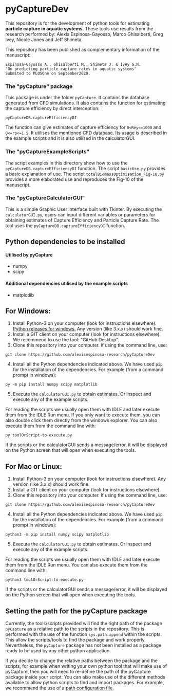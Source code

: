 # pyCaptureDev

This repository is for the development of python tools for estimating **particle capture in aquatic systems**. These tools use results from the research performed by: Alexis Espinosa-Gayosso, Marco Ghisalberti, Greg Ivey, Nicole Jones and Jeff Shimeta.

This repository has been published as complementary information of the manuscript:

```
Espinosa-Gayosso A., Ghisalberti M., Shimeta J. & Ivey G.N.
"On predicting particle capture rates in aquatic systems"
Submited to PLOSOne on September2020.
```
### The "pyCapture" package
This package is under the folder `pyCapture`. It contains the database generated from CFD simulations. It also contains the function for estimating the capture efficiency by direct interception:

```
pyCaptureDB.captureEfficiencyDI
```
The function can give estimates of capture efficiency for `0<Rey<=1000` and `0<=rp<=1.5`. It utilises the mentioned CFD database. Its usage is described in the example scripts and it is also utilised in the calculatorGUI.

### The "pyCaptureExampleScripts"
The script examples in this directory show how to use the `pyCaptureDB.captureEfficiencyDI` function.
The script `basicUse.py` provides a basic explanation of use.
The script `totalBiomassOptimisation_Fig-10.py` provides a more elaborated use and reproduces the Fig-10 of the manuscript.

### The "pyCaptureCalculatorGUI"
This is a simple Graphic User Interface built with Tkinter. By executing the `calculatorGUI.py`, users can input different variables or parameters for obtaining estimates of Capture Efficiency and Particle Capture Rate. The tool uses the `pyCaptureDB.captureEfficiencyDI` function.


## Python dependencies to be installed
#### Utilised by pyCapture
- numpy
- scipy

#### Additional dependencies utilised by the example scripts
- matplotlib


## For Windows:

1. Install Python-3 on your computer (look for instructions elsewhere). [Python releases for windows.](https://www.python.org/downloads/windows/) Any version (like 3.x.x) should work fine. 
2. Install a GIT client on your computer (look for instructions elsewhere). We recommend to use the tool: "GitHub Desktop".
3. Clone this repository into your computer. If using the command line, use:
```
git clone https://github.com/alexisespinosa-research/pyCaptureDev
```

4. Install all the Python dependencies indicated above. We have used `pip` for the installation of the dependencies. For example (from a command prompt in windows):
```
py -m pip install numpy scipy matplotlib
```

5. Execute the `calculatorGUI.py` to obtain estimates. Or inspect and execute any of the example scripts.

For reading the scripts we usually open them with IDLE and later execute them from the IDLE Run menu.
If you only want to execute them, you can also double click them directly from the windows explorer.
You can also execute them from the command line with:

```
py toolOrScript-to-execute.py
```

If the scripts or the calculatorGUI sends a message/error, it will be displayed on the Python screen that will open when executing the tools.


## For Mac or Linux:
1. Install Python-3 on your computer (look for instructions elsewhere). Any version (like 3.x.x) should work fine.
2. Install a GIT client on your computer (look for instructions elsewhere).
3. Clone this repository into your computer. If using the command line, use:
```
git clone https://github.com/alexisespinosa-research/pyCaptureDev
```

4. Install all the Python dependencies indicated above. We have used `pip` for the installation of the dependencies. For example (from a command prompt in windows):
```
python3 -m pip install numpy scipy matplotlib
```

5. Execute the `calculatorGUI.py` to obtain estimates. Or inspect and execute any of the example scripts.

For reading the scripts we usually open them with IDLE and later execute them from the IDLE Run menu.
You can also execute them from the command line with:

```
python3 toolOrScript-to-execute.py
```

If the scripts or the calculatorGUI sends a message/error, it will be displayed on the Python screen that will open when executing the tools.

## Setting the path for the pyCapture package

Currently, the tools/scripts provided will find the right path of the package `pyCapture` as a relative path to the scripts in the repository. This is performed with the use of the function `sys.path.append` within the scripts. This allow the scripts/tools to find the package and work properly. Nevertheless, the `pyCapture` package has not been installed as a package ready to be used by any other python application.  

If you decide to change the relative paths between the package and the scripts, for example when writing your own python tool that will make use of pyCapture, then you will need to re-define the path of the pyCapture package inside your script. You can also make use of the different methods available to allow python scripts to find and import packages. For example, we recommend the use of a [path configuration file.](https://docs.python.org/3/library/site.html)
